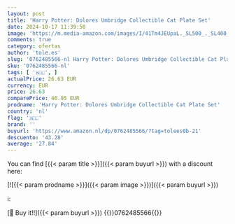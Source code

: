```yaml
---
layout: post
title: 'Harry Potter: Dolores Umbridge Collectible Cat Plate Set'
date: 2024-10-17 11:39:50
image: 'https://m.media-amazon.com/images/I/41Tm4JEUpaL._SL500_._SL400_.jpg'
comments: true
category: ofertas
author: 'tole.es'
slug: '0762485566-nl Harry Potter: Dolores Umbridge Collectible Cat Plate Set'
sku: '0762485566-nl'
tags: [ '🇳🇱', ]
actualPrice: 26.63 EUR
currency: EUR
price: 26.63
comparePrice: 46.95 EUR
prodname: 'Harry Potter: Dolores Umbridge Collectible Cat Plate Set'
country: 'nl'
flag: '🇳🇱'
brand: ''
buyurl: 'https://www.amazon.nl/dp/0762485566/?tag=tolees0b-21'
descuento: '43.28'
average: '27.84'
---
```


You can find [{{< param title >}}]({{< param buyurl >}}) with a discount here:

[![{{< param prodname >}}]({{< param image >}})]({{< param buyurl >}})

ℹ️:


[🛒 Buy it!!]({{< param buyurl >}})
{{<world>}}0762485566{{</world>}}

